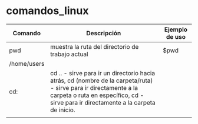 # comandos_linux

| Comando | Descripción | Ejemplo de uso |
| ------------- | ------------- | ------------- |
|  pwd                   | muestra la ruta del directorio de trabajo actual    |  $pwd
                                                                                 /home/users              |
|  cd:                   |   cd .. - sirve para ir un directorio hacia atrás, cd (nombre de la carpeta/ruta) - sirve para ir directamente a la carpeta o ruta en específico, cd - sirve para ir directamente a la carpeta de inicio. |               |
|                        |                        |               |
